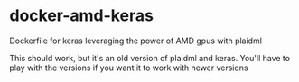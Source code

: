 # docker-amd-keras
Dockerfile for keras leveraging the power of AMD gpus with plaidml

This should work, but it's an old version of plaidml and keras. You'll have to play with the versions if you want it to work with newer versions